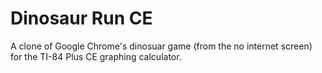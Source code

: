 # Dinosaur Run CE

A clone of Google Chrome's dinosuar game (from the no internet screen) for the TI-84 Plus CE graphing calculator.

